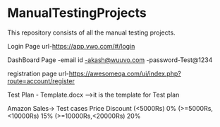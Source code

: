 # ManualTestingProjects
 This repository consists of all the manual testing projects.
 
 Login Page url-https://app.vwo.com/#/login

 DashBoard Page 
 -email id -akash@wuuvo.com
 -password-Test@1234

registration page url-https://awesomeqa.com/ui/index.php?route=account/register

Test Plan - Template.docx -->it is the template for  Test plan

Amazon Sales-> Test cases 
Price              Discount
(<5000Rs)               0%
(>=5000Rs,<10000Rs)     15%
(>=10000Rs,<20000Rs)    20%

